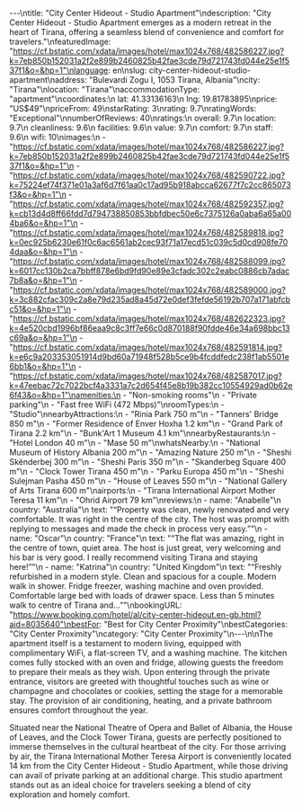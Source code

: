 ---\ntitle: "City Center Hideout - Studio Apartment"\ndescription: "City Center Hideout - Studio Apartment emerges as a modern retreat in the heart of Tirana, offering a seamless blend of convenience and comfort for travelers."\nfeaturedImage: "https://cf.bstatic.com/xdata/images/hotel/max1024x768/482586227.jpg?k=7eb850b152031a2f2e899b2460825b42fae3cde79d721743fd044e25e1f537f1&o=&hp=1"\nlanguage: en\nslug: city-center-hideout-studio-apartment\naddress: "Bulevardi Zogu I, 1053 Tirana, Albania"\ncity: "Tirana"\nlocation: "Tirana"\naccommodationType: "apartment"\ncoordinates:\n  lat: 41.33136163\n  lng: 19.81783895\nprice: "US$49"\npriceFrom: 49\nstarRating: 3\nrating: 9.7\nratingWords: "Exceptional"\nnumberOfReviews: 40\nratings:\n  overall: 9.7\n  location: 9.7\n  cleanliness: 9.6\n  facilities: 9.6\n  value: 9.7\n  comfort: 9.7\n  staff: 9.6\n  wifi: 10\nimages:\n  - "https://cf.bstatic.com/xdata/images/hotel/max1024x768/482586227.jpg?k=7eb850b152031a2f2e899b2460825b42fae3cde79d721743fd044e25e1f537f1&o=&hp=1"\n  - "https://cf.bstatic.com/xdata/images/hotel/max1024x768/482590722.jpg?k=75224ef74f371e01a3af6d7f61aa0c17ad95b918abcca62677f7c2cc865073f3&o=&hp=1"\n  - "https://cf.bstatic.com/xdata/images/hotel/max1024x768/482592357.jpg?k=cb13d4d8ff66fdd7d794738850853bbfdbec50e6c7375126a0aba6a65a004ba6&o=&hp=1"\n  - "https://cf.bstatic.com/xdata/images/hotel/max1024x768/482589818.jpg?k=0ec925b6230e61f0c6ac6561ab2cec93f71a17ecd51c039c5d0cd908fe704daa&o=&hp=1"\n  - "https://cf.bstatic.com/xdata/images/hotel/max1024x768/482588099.jpg?k=6017cc130b2ca7bbff878e6bd9fd90e89e3cfadc302c2eabc0886cb7adac7b8a&o=&hp=1"\n  - "https://cf.bstatic.com/xdata/images/hotel/max1024x768/482589000.jpg?k=3c882cfac309c2a8e79d235ad8a45d72e0def3fefde56192b707a171abfcbc51&o=&hp=1"\n  - "https://cf.bstatic.com/xdata/images/hotel/max1024x768/482622323.jpg?k=4e520cbd1996bf86eaa9c8c3ff7e66c0d870188f90fdde46e34a698bbc13c69a&o=&hp=1"\n  - "https://cf.bstatic.com/xdata/images/hotel/max1024x768/482591814.jpg?k=e6c9a203353051914d9bd60a71948f528b5ce9b4fcddfedc238f1ab5501e6bb1&o=&hp=1"\n  - "https://cf.bstatic.com/xdata/images/hotel/max1024x768/482587017.jpg?k=47eebac72c7022bcf4a3331a7c2d654f45e8b19b382cc10554929ad0b62e6f43&o=&hp=1"\namenities:\n  - "Non-smoking rooms"\n  - "Private parking"\n  - "Fast free WiFi (472 Mbps)"\nroomTypes:\n  - "Studio"\nnearbyAttractions:\n  - "Rinia Park 750 m"\n  - "Tanners' Bridge 850 m"\n  - "Former Residence of Enver Hoxha 1.2 km"\n  - "Grand Park of Tirana 2.2 km"\n  - "Bunk'Art 1 Museum 4.1 km"\nnearbyRestaurants:\n  - "Hotel London 40 m"\n  - "Mase 50 m"\nwhatsNearby:\n  - "National Museum of History Albania 200 m"\n  - "Amazing Nature 250 m"\n  - "Sheshi Skënderbej 300 m"\n  - "Sheshi Paris 350 m"\n  - "Skanderbeg Square 400 m"\n  - "Clock Tower Tirana 450 m"\n  - "Parku Europa 450 m"\n  - "Sheshi Sulejman Pasha 450 m"\n  - "House of Leaves 550 m"\n  - "National Gallery of Arts Tirana 600 m"\nairports:\n  - "Tirana International Airport Mother Teresa 11 km"\n  - "Ohrid Airport 79 km"\nreviews:\n  - name: "Anabelle"\n    country: "Australia"\n    text: "“Property was clean, newly renovated and very comfortable. It was right in the centre of the city. The host was prompt with replying to messages and made the check in process very easy.”"\n  - name: "Oscar"\n    country: "France"\n    text: "“The flat was amazing, right in the centre of town, quiet area. The host is just great, very welcoming and his bar is very good. I really recommend visiting Tirana and staying here!”"\n  - name: "Katrina"\n    country: "United Kingdom"\n    text: "“Freshly refurbished in a modern style. Clean and spacious for a couple. Modern walk in shower. Fridge freezer, washing machine and oven provided. Comfortable large bed with loads of drawer space. Less than 5 minutes walk to centre of Tirana and...”"\nbookingURL: "https://www.booking.com/hotel/al/city-center-hideout.en-gb.html?aid=8035640"\nbestFor: "Best for City Center Proximity"\nbestCategories: "City Center Proximity"\ncategory: "City Center Proximity"\n---\n\nThe apartment itself is a testament to modern living, equipped with complimentary WiFi, a flat-screen TV, and a washing machine. The kitchen comes fully stocked with an oven and fridge, allowing guests the freedom to prepare their meals as they wish. Upon entering through the private entrance, visitors are greeted with thoughtful touches such as wine or champagne and chocolates or cookies, setting the stage for a memorable stay. The provision of air conditioning, heating, and a private bathroom ensures comfort throughout the year.

Situated near the National Theatre of Opera and Ballet of Albania, the House of Leaves, and the Clock Tower Tirana, guests are perfectly positioned to immerse themselves in the cultural heartbeat of the city. For those arriving by air, the Tirana International Mother Teresa Airport is conveniently located 14 km from the City Center Hideout - Studio Apartment, while those driving can avail of private parking at an additional charge. This studio apartment stands out as an ideal choice for travelers seeking a blend of city exploration and homely comfort.